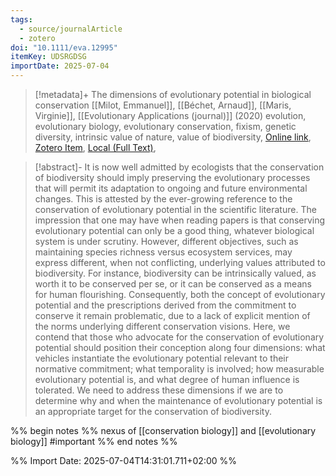 ```yaml
---
tags:
  - source/journalArticle
  - zotero
doi: "10.1111/eva.12995"
itemKey: UDSRGDSG
importDate: 2025-07-04
---
```

>[!metadata]+
> The dimensions of evolutionary potential in biological conservation
> [[Milot, Emmanuel]], [[Béchet, Arnaud]], [[Maris, Virginie]], 
> [[Evolutionary Applications (journal)]] (2020)
> evolution, evolutionary biology, evolutionary conservation, fixism, genetic diversity, intrinsic value of nature, value of biodiversity, 
> [Online link](https://onlinelibrary.wiley.com/doi/abs/10.1111/eva.12995), [Zotero Item](zotero://select/library/items/UDSRGDSG), [Local (Full Text)](file://C:/Users/aburg/Documents/references/zotero/storage/3DK9R66F/Milot2020_DimensionsEvolutionary.pdf), 

>[!abstract]-
>It is now well admitted by ecologists that the conservation of biodiversity should imply preserving the evolutionary processes that will permit its adaptation to ongoing and future environmental changes. This is attested by the ever-growing reference to the conservation of evolutionary potential in the scientific literature. The impression that one may have when reading papers is that conserving evolutionary potential can only be a good thing, whatever biological system is under scrutiny. However, different objectives, such as maintaining species richness versus ecosystem services, may express different, when not conflicting, underlying values attributed to biodiversity. For instance, biodiversity can be intrinsically valued, as worth it to be conserved per se, or it can be conserved as a means for human flourishing. Consequently, both the concept of evolutionary potential and the prescriptions derived from the commitment to conserve it remain problematic, due to a lack of explicit mention of the norms underlying different conservation visions. Here, we contend that those who advocate for the conservation of evolutionary potential should position their conception along four dimensions: what vehicles instantiate the evolutionary potential relevant to their normative commitment; what temporality is involved; how measurable evolutionary potential is, and what degree of human influence is tolerated. We need to address these dimensions if we are to determine why and when the maintenance of evolutionary potential is an appropriate target for the conservation of biodiversity.

%% begin notes %%
nexus of [[conservation biology]] and [[evolutionary biology]]
#important 
%% end notes %%

%% Import Date: 2025-07-04T14:31:01.711+02:00 %%

